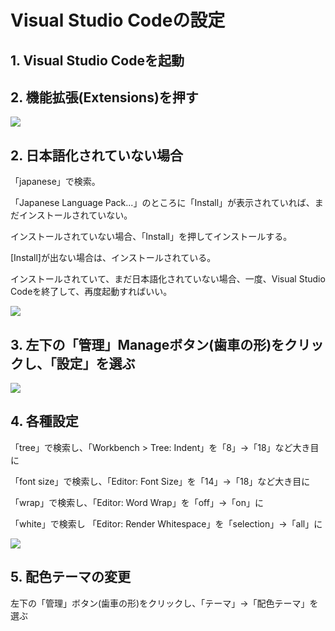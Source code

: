 # Visual Studio Codeの設定

## 1. Visual Studio Codeを起動

## 2. 機能拡張(Extensions)を押す　

![](media.4/image1.png)

## 2. 日本語化されていない場合

「japanese」で検索。

「Japanese Language Pack...」のところに「Install」が表示されていれば、まだインストールされていない。

インストールされていない場合、「Install」を押してインストールする。

[Install]が出ない場合は、インストールされている。

インストールされていて、まだ日本語化されていない場合、一度、Visual
Studio Codeを終了して、再度起動すればいい。

![](media.4/image3.png)

## 3. 左下の「管理」Manageボタン(歯車の形)をクリックし、「設定」を選ぶ

![](media.4/image2.png)

## 4. 各種設定

「tree」で検索し、「Workbench > Tree: Indent」を「8」→「18」など大き目に

「font size」で検索し、「Editor: Font Size」を「14」→「18」など大き目に

「wrap」で検索し、「Editor: Word Wrap」を「off」→「on」に

「white」で検索し 「Editor: Render Whitespace」を「selection」→「all」に

![](media.4/image4.png)

## 5. 配色テーマの変更

左下の「管理」ボタン(歯車の形)をクリックし、「テーマ」→「配色テーマ」を選ぶ
